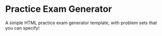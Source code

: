 # Practice Exam Generator
A simple HTML practice exam generator template, with problem sets that you can specify!
